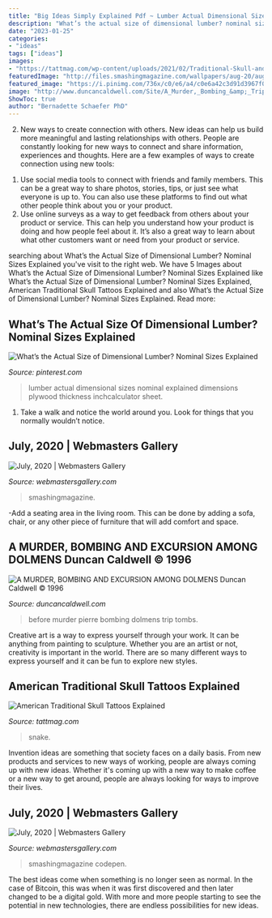 ```yaml
---
title: "Big Ideas Simply Explained Pdf ~ Lumber Actual Dimensional Sizes Nominal Explained Dimensions Plywood Thickness Inchcalculator Sheet"
description: "What’s the actual size of dimensional lumber? nominal sizes explained"
date: "2023-01-25"
categories:
- "ideas"
tags: ["ideas"]
images:
- "https://tattmag.com/wp-content/uploads/2021/02/Traditional-Skull-and-Snake-Tattoo-6-768x936.jpg"
featuredImage: "http://files.smashingmagazine.com/wallpapers/aug-20/august-days/cal/aug-20-august-days-cal-1366x768.jpg"
featured_image: "https://i.pinimg.com/736x/c0/e6/a4/c0e6a42c3d91d3967f03b6aa7fc0fb2f.jpg"
image: "http://www.duncancaldwell.com/Site/A_Murder,_Bombing_&amp;_Trip_to_Dolmens_files/droppedImage_2.jpg"
ShowToc: true
author: "Bernadette Schaefer PhD"
---
```



2. New ways to create connection with others.
New ideas can help us build more meaningful and lasting relationships with others. People are constantly looking for new ways to connect and share information, experiences and thoughts. Here are a few examples of ways to create connection using new tools: 
1) Use social media tools to connect with friends and family members. This can be a great way to share photos, stories, tips, or just see what everyone is up to. You can also use these platforms to find out what other people think about you or your product. 
2) Use online surveys as a way to get feedback from others about your product or service. This can help you understand how your product is doing and how people feel about it. It’s also a great way to learn about what other customers want or need from your product or service.

	

		
searching about What’s the Actual Size of Dimensional Lumber? Nominal Sizes Explained you've visit to the right web. We have 5 Images about What’s the Actual Size of Dimensional Lumber? Nominal Sizes Explained like What’s the Actual Size of Dimensional Lumber? Nominal Sizes Explained, American Traditional Skull Tattoos Explained and also What’s the Actual Size of Dimensional Lumber? Nominal Sizes Explained. Read more:
		
    
## What’s The Actual Size Of Dimensional Lumber? Nominal Sizes Explained

<img loading=lazy src="https://i.pinimg.com/736x/c0/e6/a4/c0e6a42c3d91d3967f03b6aa7fc0fb2f.jpg" onerror="this.onerror=null;this.src='https://tse4.mm.bing.net/th?id=OIP.ASuzKK2Oxowa3-el7zq8EgHaOB&amp;pid=15.1';" alt="What’s the Actual Size of Dimensional Lumber? Nominal Sizes Explained">

_Source: pinterest.com_

>lumber actual dimensional sizes nominal explained dimensions plywood thickness inchcalculator sheet. 

	

1. Take a walk and notice the world around you. Look for things that you normally wouldn’t notice.

    
## July, 2020 | Webmasters Gallery

<img loading=lazy src="http://files.smashingmagazine.com/wallpapers/aug-18/coffee-break-time/nocal/aug-18-coffee-break-time-nocal-1366x768.png" onerror="this.onerror=null;this.src='https://tse2.mm.bing.net/th?id=OIP.I3WVGZ0nzLzF0dd8fPRjhgHaEK&amp;pid=15.1';" alt="July, 2020 | Webmasters Gallery">

_Source: webmastersgallery.com_

>smashingmagazine. 

	

-Add a seating area in the living room. This can be done by adding a sofa, chair, or any other piece of furniture that will add comfort and space.

    
## A MURDER, BOMBING AND EXCURSION AMONG DOLMENS Duncan Caldwell © 1996

<img loading=lazy src="http://www.duncancaldwell.com/Site/A_Murder,_Bombing_&amp;_Trip_to_Dolmens_files/droppedImage_2.jpg" onerror="this.onerror=null;this.src='https://tse4.mm.bing.net/th?id=OIP.Mld6aH3IbwAQwAO4woXhpQHaEx&amp;pid=15.1';" alt="A MURDER, BOMBING AND EXCURSION AMONG DOLMENS Duncan Caldwell © 1996">

_Source: duncancaldwell.com_

>before murder pierre bombing dolmens trip tombs. 

	

Creative art is a way to express yourself through your work. It can be anything from painting to sculpture. Whether you are an artist or not, creativity is important in the world. There are so many different ways to express yourself and it can be fun to explore new styles.

    
## American Traditional Skull Tattoos Explained

<img loading=lazy src="https://tattmag.com/wp-content/uploads/2021/02/Traditional-Skull-and-Snake-Tattoo-6-768x936.jpg" onerror="this.onerror=null;this.src='https://tse4.mm.bing.net/th?id=OIP.IaaCHjIS0ctSa2a-2eBuzAHaJB&amp;pid=15.1';" alt="American Traditional Skull Tattoos Explained">

_Source: tattmag.com_

>snake. 

	

Invention ideas are something that society faces on a daily basis. From new products and services to new ways of working, people are always coming up with new ideas. Whether it's coming up with a new way to make coffee or a new way to get around, people are always looking for ways to improve their lives. 

    
## July, 2020 | Webmasters Gallery

<img loading=lazy src="http://files.smashingmagazine.com/wallpapers/aug-20/august-days/cal/aug-20-august-days-cal-1366x768.jpg" onerror="this.onerror=null;this.src='https://tse3.mm.bing.net/th?id=OIP.Ie43YuZ8xLYTVkCor9MXlwHaEK&amp;pid=15.1';" alt="July, 2020 | Webmasters Gallery">

_Source: webmastersgallery.com_

>smashingmagazine codepen. 

	

The best ideas come when something is no longer seen as normal. In the case of Bitcoin, this was when it was first discovered and then later changed to be a digital gold. With more and more people starting to see the potential in new technologies, there are endless possibilities for new ideas.

